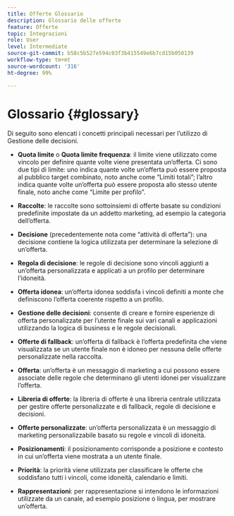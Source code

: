 ```yaml
---
title: Offerte Glossario
description: Glossario delle offerte
feature: Offerte
topic: Integrazioni
role: User
level: Intermediate
source-git-commit: b58c5b527e594c03f3b415549e6b7cd15b050139
workflow-type: tm+mt
source-wordcount: '316'
ht-degree: 99%

---
```


# Glossario {#glossary}

Di seguito sono elencati i concetti principali necessari per l’utilizzo di Gestione delle decisioni.

* **Quota limite** o **Quota limite frequenza**: il limite viene utilizzato come vincolo per definire quante volte viene presentata un’offerta.
Ci sono due tipi di limite: uno indica quante volte un’offerta può essere proposta al pubblico target combinato, noto anche come “Limiti totali”; l’altro indica quante volte un’offerta può essere proposta allo stesso utente finale, noto anche come “Limite per profilo”.

* **Raccolte**: le raccolte sono sottoinsiemi di offerte basate su condizioni predefinite impostate da un addetto marketing, ad esempio la categoria dell’offerta.

* **Decisione** (precedentemente nota come “attività di offerta”): una decisione contiene la logica utilizzata per determinare la selezione di un’offerta.

* **Regola di decisione**: le regole di decisione sono vincoli aggiunti a un’offerta personalizzata e applicati a un profilo per determinare l’idoneità.

* **Offerta idonea**: un’offerta idonea soddisfa i vincoli definiti a monte che definiscono l’offerta coerente rispetto a un profilo.

* **Gestione delle decisioni**: consente di creare e fornire esperienze di offerta personalizzate per l’utente finale sui vari canali e applicazioni utilizzando la logica di business e le regole decisionali.

* **Offerte di fallback**: un’offerta di fallback è l’offerta predefinita che viene visualizzata se un utente finale non è idoneo per nessuna delle offerte personalizzate nella raccolta.

* **Offerta**: un’offerta è un messaggio di marketing a cui possono essere associate delle regole che determinano gli utenti idonei per visualizzare l’offerta.

* **Libreria di offerte**: la libreria di offerte è una libreria centrale utilizzata per gestire offerte personalizzate e di fallback, regole di decisione e decisioni.

* **Offerte personalizzate**: un’offerta personalizzata è un messaggio di marketing personalizzabile basato su regole e vincoli di idoneità.

* **Posizionamenti**: il posizionamento corrisponde a posizione e contesto in cui un’offerta viene mostrata a un utente finale.

* **Priorità**: la priorità viene utilizzata per classificare le offerte che soddisfano tutti i vincoli, come idoneità, calendario e limiti.

* **Rappresentazioni**: per rappresentazione si intendono le informazioni utilizzate da un canale, ad esempio posizione o lingua, per mostrare un’offerta.
